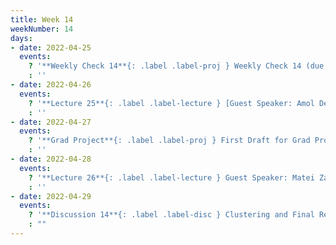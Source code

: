 ```yaml
---
title: Week 14
weekNumber: 14
days:
- date: 2022-04-25
  events:
    ? '**Weekly Check 14**{: .label .label-proj } Weekly Check 14 (due May 2)'
    : ''
- date: 2022-04-26
  events:
    ? '**Lecture 25**{: .label .label-lecture } [Guest Speaker: Amol Deshpande - Data Regulations](lecture/lec25)'
    : ''
- date: 2022-04-27
  events:
    ? '**Grad Project**{: .label .label-proj } First Draft for Grad Project Due'
    : ''
- date: 2022-04-28
  events:
    ? '**Lecture 26**{: .label .label-lecture } Guest Speaker: Matei Zaharia - Parallel Data Analytics'
    : ''
- date: 2022-04-29
  events:
    ? '**Discussion 14**{: .label .label-disc } Clustering and Final Review'
    : ""
---
```

